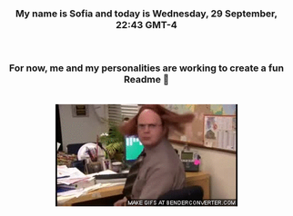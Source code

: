 


<div align="center">
<h3 >My name is Sofia and today is Wednesday, 29 September, 22:43 GMT-4</h3><br>
<h3 >For now, me and my personalities are working to create a fun Readme 👋
</h3><br>
<img src='img/dwight.gif' alt='working...'/>
</div>
